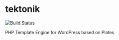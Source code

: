 # tektonik

[![Build Status](https://travis-ci.org/spekkionu/tektonik.svg?branch=master)](https://travis-ci.org/spekkionu/tektonik)

PHP Template Engine for WordPress based on Plates
